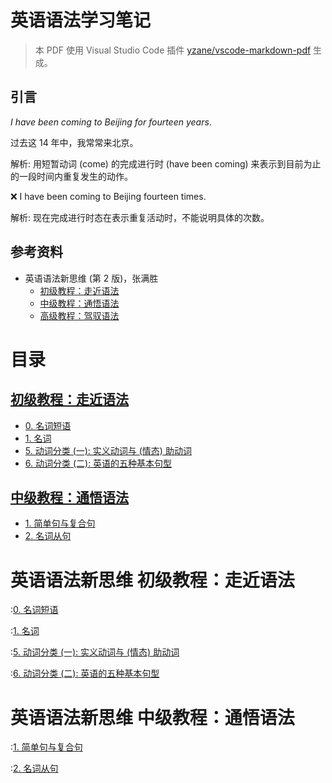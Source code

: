 # 英语语法学习笔记

> 本 PDF 使用 Visual Studio Code 插件
> [yzane/vscode-markdown-pdf](https://github.com/yzane/vscode-markdown-pdf)
> 生成。

## 引言

*I have been coming to Beijing for fourteen years*.

过去这 14 年中，我常常来北京。

解析: 用短暂动词 (come) 的完成进行时 (have been coming)
来表示到目前为止的一段时间内重复发生的动作。

❌ I have been coming to Beijing fourteen times.

解析: 现在完成进行时态在表示重复活动时，不能说明具体的次数。

## 参考资料

- 英语语法新思维 (第 2 版)，张满胜
  - [初级教程：走近语法](https://book.douban.com/subject/30701505/)
  - [中级教程：通悟语法](https://book.douban.com/subject/30571037/)
  - [高级教程：驾驭语法](https://book.douban.com/subject/30778541/)

<div class="page"/>

<!-- markdownlint-disable MD025 -->

# 目录

## [初级教程：走近语法](#英语语法新思维-初级教程走近语法)

- [0. 名词短语](#绪论-名词短语)
- [1. 名词](#1-名词)
- [5. 动词分类 (一): 实义动词与 (情态) 助动词](#5-动词分类-一-实义动词与-情态-助动词)
- [6. 动词分类 (二): 英语的五种基本句型](#6-动词分类-二-英语的五种基本句型)

## [中级教程：通悟语法](#英语语法新思维-中级教程通悟语法)

- [1. 简单句与复合句](#1-简单句与复合句)
- [2. 名词从句](#2-名词从句)

<div class="page"/>

# 英语语法新思维 初级教程：走近语法

<div class="page"/>

:[0. 名词短语](1_0_noun_phrase.md)

<div class="page"/>

:[1. 名词](1_1_noun.md)

<div class="page"/>

:[5. 动词分类 (一): 实义动词与 (情态) 助动词](1_5_content_verbs_and_modal_auxiliary_verbs.md)

<div class="page"/>

:[6. 动词分类 (二): 英语的五种基本句型](1_6_five_basic_sentence_patterns.md)

<div class="page"/>

# 英语语法新思维 中级教程：通悟语法

<div class="page"/>

:[1. 简单句与复合句](2_1_simple_and_complex_sentences.md)

<div class="page"/>

:[2. 名词从句](2_2_nominal_clauses.md)
